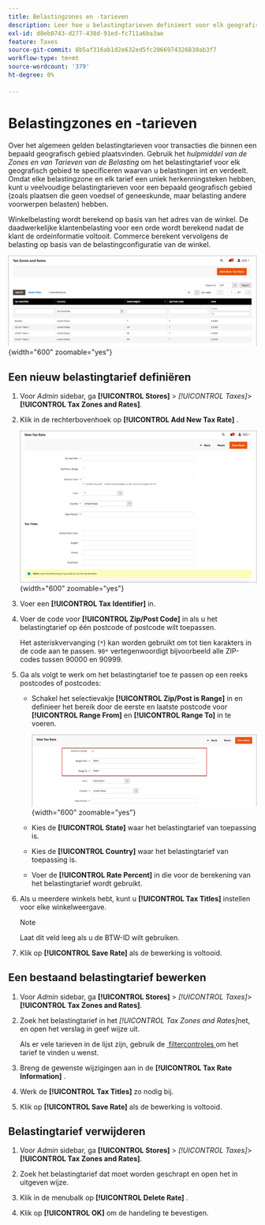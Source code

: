 ```yaml
---
title: Belastingzones en -tarieven
description: Leer hoe u belastingtarieven definieert voor elk geografisch gebied waar u belastingen int en terugbetaalt.
exl-id: d8eb0743-d277-438d-91ed-fc711a6ba3ae
feature: Taxes
source-git-commit: 8b5af316ab1d2e632ed5fc2066974326830ab3f7
workflow-type: tm+mt
source-wordcount: '379'
ht-degree: 0%

---
```


# Belastingzones en -tarieven

Over het algemeen gelden belastingtarieven voor transacties die binnen een bepaald geografisch gebied plaatsvinden. Gebruik het _hulpmiddel van de Zones en van Tarieven van de Belasting_ om het belastingtarief voor elk geografisch gebied te specificeren waarvan u belastingen int en verdeelt. Omdat elke belastingzone en elk tarief een uniek herkenningsteken hebben, kunt u veelvoudige belastingtarieven voor een bepaald geografisch gebied (zoals plaatsen die geen voedsel of geneeskunde, maar belasting andere voorwerpen belasten) hebben.

Winkelbelasting wordt berekend op basis van het adres van de winkel. De daadwerkelijke klantenbelasting voor een orde wordt berekend nadat de klant de ordeinformatie voltooit. Commerce berekent vervolgens de belasting op basis van de belastingconfiguratie van de winkel.

![&#x200B; Belastingzones en Tarieven &#x200B;](./assets/tax-zones-rates.png){width="600" zoomable="yes"}

## Een nieuw belastingtarief definiëren

1. Voor _Admin_ sidebar, ga **[!UICONTROL Stores]** > _[!UICONTROL Taxes]_>**[!UICONTROL Tax Zones and Rates]**.

1. Klik in de rechterbovenhoek op **[!UICONTROL Add New Tax Rate]** .

   ![&#x200B; Nieuw Tarief van de Belasting &#x200B;](./assets/tax-rate-new.png){width="600" zoomable="yes"}

1. Voer een **[!UICONTROL Tax Identifier]** in.

1. Voer de code voor **[!UICONTROL Zip/Post Code]** in als u het belastingtarief op één postcode of postcode wilt toepassen.

   Het asteriskvervanging (`*`) kan worden gebruikt om tot tien karakters in de code aan te passen. `90*` vertegenwoordigt bijvoorbeeld alle ZIP-codes tussen 90000 en 90999.

1. Ga als volgt te werk om het belastingtarief toe te passen op een reeks postcodes of postcodes:

   - Schakel het selectievakje **[!UICONTROL Zip/Post is Range]** in en definieer het bereik door de eerste en laatste postcode voor **[!UICONTROL Range From]** en **[!UICONTROL Range To]** in te voeren.

     ![&#x200B; ZIP/Post is Waaier &#x200B;](./assets/tax-rate-new-zip-post-range.png){width="600" zoomable="yes"}

   - Kies de **[!UICONTROL State]** waar het belastingtarief van toepassing is.

   - Kies de **[!UICONTROL Country]** waar het belastingtarief van toepassing is.

   - Voer de **[!UICONTROL Rate Percent]** in die voor de berekening van het belastingtarief wordt gebruikt.

1. Als u meerdere winkels hebt, kunt u **[!UICONTROL Tax Titles]** instellen voor elke winkelweergave.

   >[!NOTE]
   >
   >Laat dit veld leeg als u de BTW-ID wilt gebruiken.

1. Klik op **[!UICONTROL Save Rate]** als de bewerking is voltooid.

## Een bestaand belastingtarief bewerken

1. Voor _Admin_ sidebar, ga **[!UICONTROL Stores]** > _[!UICONTROL Taxes]_>**[!UICONTROL Tax Zones and Rates]**.

1. Zoek het belastingtarief in het _[!UICONTROL Tax Zones and Rates]_&#x200B;net, en open het verslag in geef wijze uit.

   Als er vele tarieven in de lijst zijn, gebruik de [&#x200B; filtercontroles &#x200B;](../getting-started/admin-grid-controls.md) om het tarief te vinden u wenst.

1. Breng de gewenste wijzigingen aan in de **[!UICONTROL Tax Rate Information]** .

1. Werk de **[!UICONTROL Tax Titles]** zo nodig bij.

1. Klik op **[!UICONTROL Save Rate]** als de bewerking is voltooid.

## Belastingtarief verwijderen

1. Voor _Admin_ sidebar, ga **[!UICONTROL Stores]** > _[!UICONTROL Taxes]_>**[!UICONTROL Tax Zones and Rates]**.

1. Zoek het belastingtarief dat moet worden geschrapt en open het in uitgeven wijze.

1. Klik in de menubalk op **[!UICONTROL Delete Rate]** .

1. Klik op **[!UICONTROL OK]** om de handeling te bevestigen.
